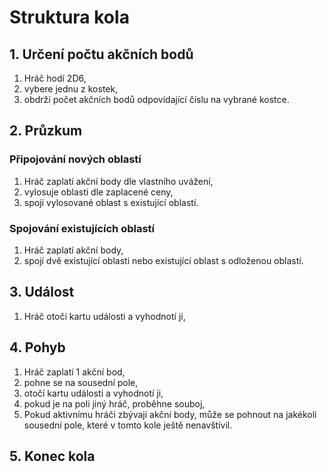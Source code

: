 # Struktura kola

## 1. Určení počtu akčních bodů

1. Hráč hodí 2D6,
2. vybere jednu z kostek,
3. obdrží počet akčních bodů odpovídající číslu na vybrané kostce.

## 2. Průzkum

### Připojování nových oblastí

1. Hráč zaplatí akční body dle vlastního uvážení,
2. vylosuje oblasti dle zaplacené ceny,
3. spojí vylosované oblast s existující oblastí.

### Spojování existujících oblastí

1. Hráč zaplatí akční body,
2. spojí dvě existující oblasti nebo existující oblast s odloženou oblastí.

## 3. Událost

1. Hráč otočí kartu události a vyhodnotí ji,

## 4. Pohyb

1. Hráč zaplatí 1 akční bod,
2. pohne se na sousední pole,
3. otočí kartu události a vyhodnotí ji,
4. pokud je na poli jiný hráč, proběhne souboj,
5. Pokud aktivnímu hráči zbývají akční body, může se pohnout na jakékoli sousední pole, které v tomto kole ještě nenavštívil.

## 5. Konec kola

